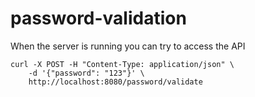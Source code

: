 # password-validation

When the server is running you can try to access the API
```
curl -X POST -H "Content-Type: application/json" \
    -d '{"password": "123"}' \
    http://localhost:8080/password/validate
```